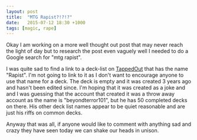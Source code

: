 ```yaml
---
layout: post
title:  "MTG Rapist?!?!?"
date:   2015-07-12 18:30 +1000
tags: [magic, rape]
---
```


Okay I am working on a more well thought out post that may never reach the light 
of day but to research the post even vaguely well I needed to do a Google 
search for "mtg rapist". 

I was quite sad to find a link to a deck-list on [TappedOut][1] that has the 
name "Rapist". I'm not going to link to it as I don't want to encourage anyone 
to use that name for a deck. The deck is empty and it was created 3 years ago 
and hasn't been edited since. I'm hoping that it was created as a joke and and 
I was guessing that the account that created it was a throw away account as the 
name is "beyondterror101", but he has 50 completed decks on there. His other 
deck list names appear to be quiet reasonable and are just his riffs on common 
decks.

Anyway that was all, if anyone would like to comment with anything sad and 
crazy they have seen today we can shake our heads in unison.

[1]: http://tappedout.net/
